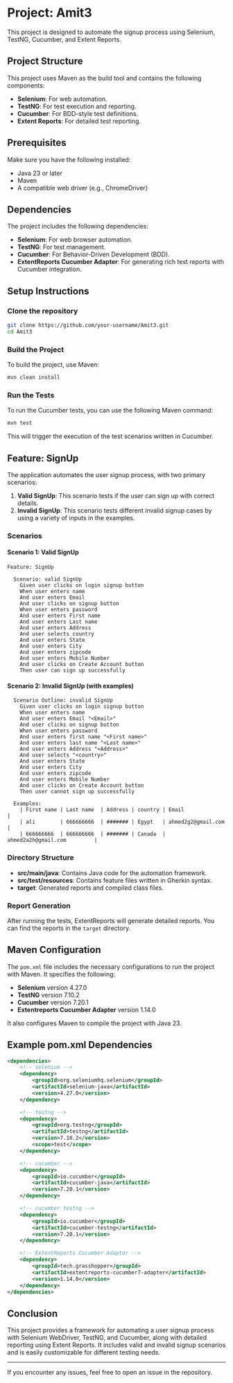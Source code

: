 # Project: Amit3

This project is designed to automate the signup process using Selenium, TestNG, Cucumber, and Extent Reports.

## Project Structure
This project uses Maven as the build tool and contains the following components:

- **Selenium**: For web automation.
- **TestNG**: For test execution and reporting.
- **Cucumber**: For BDD-style test definitions.
- **Extent Reports**: For detailed test reporting.

## Prerequisites
Make sure you have the following installed:

- Java 23 or later
- Maven
- A compatible web driver (e.g., ChromeDriver)

## Dependencies

The project includes the following dependencies:

- **Selenium**: For web browser automation.
- **TestNG**: For test management.
- **Cucumber**: For Behavior-Driven Development (BDD).
- **ExtentReports Cucumber Adapter**: For generating rich test reports with Cucumber integration.

## Setup Instructions

### Clone the repository
```bash
git clone https://github.com/your-username/Amit3.git
cd Amit3
```

### Build the Project

To build the project, use Maven:

```bash
mvn clean install
```

### Run the Tests

To run the Cucumber tests, you can use the following Maven command:

```bash
mvn test
```

This will trigger the execution of the test scenarios written in Cucumber.

## Feature: SignUp

The application automates the user signup process, with two primary scenarios:

1. **Valid SignUp**: This scenario tests if the user can sign up with correct details.
2. **Invalid SignUp**: This scenario tests different invalid signup cases by using a variety of inputs in the examples.

### Scenarios

#### Scenario 1: Valid SignUp

```gherkin
Feature: SignUp

  Scenario: valid SignUp
    Given user clicks on login signup button
    When user enters name
    And user enters Email
    And user clicks on signup button
    When user enters password
    And user enters First name
    And user enters Last name
    And user enters Address
    And user selects country
    And user enters State
    And user enters City
    And user enters zipcode
    And user enters Mobile Number
    And user clicks on Create Account button
    Then user can sign up successfully
```

#### Scenario 2: Invalid SignUp (with examples)

```gherkin
  Scenario Outline: invalid SignUp
    Given user clicks on login signup button
    When user enters name
    And user enters Email "<Email>"
    And user clicks on signup button
    When user enters password
    And user enters first name "<First name>"
    And user enters last name "<Last name>"
    And user enters Address "<Address>"
    And user selects "<country>"
    And user enters State
    And user enters City
    And user enters zipcode
    And user enters Mobile Number
    And user clicks on Create Account button
    Then user cannot sign up successfully

  Examples:
    | First name | Last name  | Address | country | Email                      |
    | ali        | 666666666  | ####### | Egypt   | ahmed2g2@gmail.com          |
    | 666666666  | 666666666  | ####### | Canada  | ahmed2a2h@gmail.com         |
```

### Directory Structure
- **src/main/java**: Contains Java code for the automation framework.
- **src/test/resources**: Contains feature files written in Gherkin syntax.
- **target**: Generated reports and compiled class files.

### Report Generation

After running the tests, ExtentReports will generate detailed reports. You can find the reports in the `target` directory.

## Maven Configuration

The `pom.xml` file includes the necessary configurations to run the project with Maven. It specifies the following:

- **Selenium** version 4.27.0
- **TestNG** version 7.10.2
- **Cucumber** version 7.20.1
- **Extentreports Cucumber Adapter** version 1.14.0

It also configures Maven to compile the project with Java 23.

## Example pom.xml Dependencies

```xml
<dependencies>
    <!-- selenium -->
    <dependency>
        <groupId>org.seleniumhq.selenium</groupId>
        <artifactId>selenium-java</artifactId>
        <version>4.27.0</version>
    </dependency>

    <!-- testng -->
    <dependency>
        <groupId>org.testng</groupId>
        <artifactId>testng</artifactId>
        <version>7.10.2</version>
        <scope>test</scope>
    </dependency>

    <!-- cucumber -->
    <dependency>
        <groupId>io.cucumber</groupId>
        <artifactId>cucumber-java</artifactId>
        <version>7.20.1</version>
    </dependency>

    <!-- cucumber testng -->
    <dependency>
        <groupId>io.cucumber</groupId>
        <artifactId>cucumber-testng</artifactId>
        <version>7.20.1</version>
    </dependency>

    <!-- ExtentReports Cucumber Adapter -->
    <dependency>
        <groupId>tech.grasshopper</groupId>
        <artifactId>extentreports-cucumber7-adapter</artifactId>
        <version>1.14.0</version>
    </dependency>
</dependencies>
```

## Conclusion

This project provides a framework for automating a user signup process with Selenium WebDriver, TestNG, and Cucumber, along with detailed reporting using Extent Reports. It includes valid and invalid signup scenarios and is easily customizable for different testing needs.

---

If you encounter any issues, feel free to open an issue in the repository.